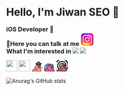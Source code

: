 <h1>Hello, I'm Jiwan SEO 👋</h1>
<h3 style="display: inline">iOS Developer 🍎</h3>
<div>
<h3 style="display: inline">📢Here you can talk at me</h3>
<a href="https://www.instagram.com/xixn2._8/" style="display: inline">
  <img src="Instagram.png" alt="Instagram" width="35" height="35"/>
</a>
  <div></div>
<h3 style="display: inline">What I'm interested in</h3>
<img src="https://img.shields.io/badge/Swift-%23F05138?style=flat-square&logo=swift&logoColor=orange"/>
<img src="https://img.shields.io/badge/iOS-%23000000?style=flat-square&logo=apple&logoColor=white"/>

</div>
 <div>
   
 <img src="https://github.com/xixn/xixn/blob/main/68747470733a2f2f63756c746f667468657061727479706172726f742e636f6d2f706172726f74732f68642f676974687562706172726f742e676966.gif" width="30" height="30"></img>
<img src="https://github.com/xixn/xixn/blob/main/68747470733a2f2f63756c746f667468657061727479706172726f742e636f6d2f706172726f74732f68642f6c6170746f705f706172726f742e676966.gif" width="30" height="30"></img>
<img src="ㅋㅋㅋㅋ.gif" width="30" height="30"></img>
<img src="ㅋㅋ.gif" width="30" height="30"></img>
<img src="ㅋㅋㅋ.gif" width="30" height="30"></img>
</div>

![Anurag's GitHub stats](https://github-readme-stats.vercel.app/api?username=Xixn2&show_icons=true&theme=radical)

